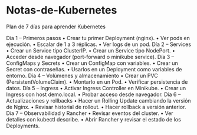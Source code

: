# Notas-de-Kubernetes

Plan de 7 días para aprender Kubernetes

Día 1 – Primeros pasos
  • Crear tu primer Deployment (nginx).
  • Ver pods en ejecución.
  • Escalar de 1 a 3 réplicas.
  • Ver logs de un pod.
Día 2 – Services
  • Crear un Service tipo ClusterIP.
  • Crear un Service tipo NodePort.
  • Acceder desde navegador (port-forward o minikube service).
Día 3 – ConfigMaps y Secrets
  • Crear un ConfigMap con variables.
  • Crear un Secret con contraseñas.
  • Usarlos en un Deployment como variables de entorno.
Día 4 – Volúmenes y almacenamiento
  • Crear un PVC (PersistentVolumeClaim).
  • Montarlo en un Pod.
  • Verificar persistencia de datos.
Día 5 – Ingress
  • Activar Ingress Controller en Minikube.
  • Crear un Ingress con host demo.local.
  • Probar acceso desde navegador.
Día 6 – Actualizaciones y rollbacks
  • Hacer un Rolling Update cambiando la versión de Nginx.
  • Revisar historial de rollout.
  • Hacer rollback a versión anterior.
Día 7 – Observabilidad y Rancher
  • Revisar eventos del cluster.
  • Ver detalles con kubectl describe.
  • Abrir Rancher y revisar el estado de los Deployments.
